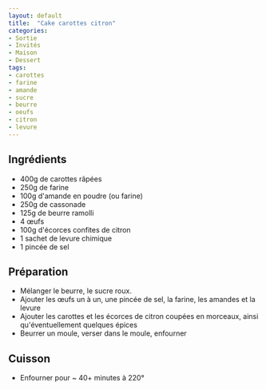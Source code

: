 ```yaml
---
layout: default
title:  "Cake carottes citron"
categories:
- Sortie
- Invités
- Maison
- Dessert
tags:
- carottes
- farine
- amande
- sucre
- beurre
- oeufs
- citron
- levure
---
```


## Ingrédients

- 400g de carottes râpées
- 250g de farine
- 100g d'amande en poudre (ou farine)
- 250g de cassonade
- 125g de beurre ramolli
- 4 œufs
- 100g d'écorces confites de citron
- 1 sachet de levure chimique
- 1 pincée de sel

## Préparation

- Mélanger le beurre, le sucre roux.
- Ajouter les œufs un à un, une pincée de sel, la farine, les amandes et la levure
- Ajouter les carottes et les écorces de citron coupées en morceaux, ainsi qu'éventuellement quelques épices
- Beurrer un moule, verser dans le moule, enfourner

## Cuisson

- Enfourner pour ~ 40+ minutes à 220°